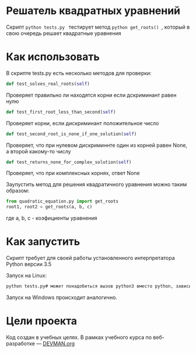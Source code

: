 # Решатель квадратных уравнений

Скрипт ```python tests.py ``` тестирует метод ```python get_roots() ```, который в свою очередь решает квадратные уравнения

# Как использовать

В скрипте tests.py есть несколько методов для проверки:
 
```python
def test_solves_real_roots(self) 
```
Проверяет правильно ли находятся корни если дскриминант равен нулю
```python
def test_first_root_less_than_second(self) 
```
Проверяет корни, если дискриминант положительное число
```python
def test_second_root_is_none_if_one_solution(self) 
```
Проверяет, что при нулевом дискриминнте один из корней равен None, а второй какому-то числу
```python
def test_returns_none_for_complex_solution(self)
```
Проверяет, что при комплексных корнях, ответ None

Заупустить метод для решения квадратичного уравнения можно таким образом:
```python
from quadratic_equation.py import get_roots
root1, root2 = get_roots(a, b, c)
```
где a, b, c -  коэфициенты уравнения

# Как запустить

Скрипт требует для своей работы установленного интерпретатора Python версии 3.5

Запуск на Linux:

```bash
python tests.py# может понадобиться вызов python3 вместо python, зависит от настроек операционной системы

```

Запуск на Windows происходит аналогично.

# Цели проекта

Код создан в учебных целях. В рамках учебного курса по веб-разработке ― [DEVMAN.org](https://devman.org)
